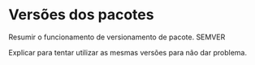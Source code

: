 # Versões dos pacotes

Resumir o funcionamento de versionamento de pacote. SEMVER

Explicar para tentar utilizar as mesmas versões para não dar problema.
